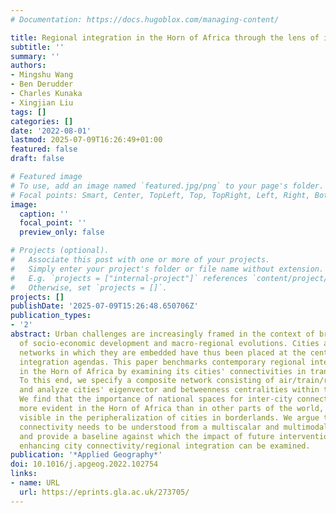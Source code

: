 ```yaml
---
# Documentation: https://docs.hugoblox.com/managing-content/

title: Regional integration in the Horn of Africa through the lens of inter-city connectivity
subtitle: ''
summary: ''
authors:
- Mingshu Wang
- Ben Derudder
- Charles Kunaka
- Xingjian Liu
tags: []
categories: []
date: '2022-08-01'
lastmod: 2025-07-09T16:26:49+01:00
featured: false
draft: false

# Featured image
# To use, add an image named `featured.jpg/png` to your page's folder.
# Focal points: Smart, Center, TopLeft, Top, TopRight, Left, Right, BottomLeft, Bottom, BottomRight.
image:
  caption: ''
  focal_point: ''
  preview_only: false

# Projects (optional).
#   Associate this post with one or more of your projects.
#   Simply enter your project's folder or file name without extension.
#   E.g. `projects = ["internal-project"]` references `content/project/deep-learning/index.md`.
#   Otherwise, set `projects = []`.
projects: []
publishDate: '2025-07-09T15:26:48.650706Z'
publication_types:
- '2'
abstract: Urban challenges are increasingly framed in the context of broader objectives
  of socio-economic development and macro-regional evolutions. Cities and the myriad
  networks in which they are embedded have thus been placed at the center of regional
  integration agendas. This paper benchmarks contemporary regional integration levels
  in the Horn of Africa by examining its cities' connectivities in transport networks.
  To this end, we specify a composite network consisting of air/train/road connectivity
  and analyze cities' eigenvector and betweenness centralities within these networks.
  We find that the importance of national spaces for inter-city connectivity is much
  more evident in the Horn of Africa than in other parts of the world, which is also
  visible in the peripheralization of cities in borderlands. We argue that the region's
  connectivity needs to be understood from a multiscalar and multimodal perspective
  and provide a baseline against which the impact of future interventions aimed at
  enhancing city connectivity/regional integration can be examined.
publication: '*Applied Geography*'
doi: 10.1016/j.apgeog.2022.102754
links:
- name: URL
  url: https://eprints.gla.ac.uk/273705/
---
```

